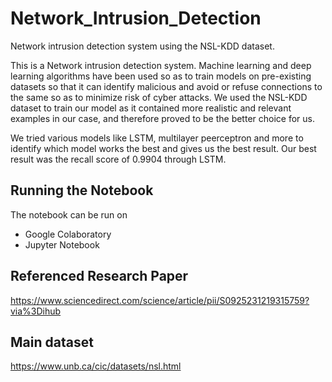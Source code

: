 # Network_Intrusion_Detection
Network intrusion detection system using the NSL-KDD dataset.

This is a Network intrusion detection system. Machine learning and deep learning algorithms have been used so as to train models on pre-existing datasets so that it can identify malicious and avoid or refuse connections to the same so as to minimize risk of cyber attacks.
We used the NSL-KDD dataset to train our model as it contained more realistic and relevant examples in our case, and therefore proved to be the better choice for us.

We tried various models like LSTM, multilayer peerceptron and more to identify which model works the best and gives us the best result. 
Our best result was the recall score of 0.9904 through LSTM.

## Running the Notebook
The notebook can be run on
 * Google Colaboratory
 * Jupyter Notebook

## Referenced Research Paper
https://www.sciencedirect.com/science/article/pii/S0925231219315759?via%3Dihub

## Main dataset
https://www.unb.ca/cic/datasets/nsl.html
